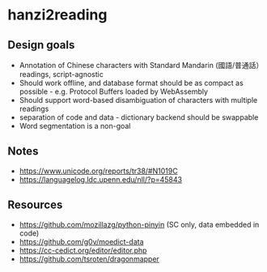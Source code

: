# hanzi2reading

## Design goals
* Annotation of Chinese characters with Standard Mandarin (國語/普通話）readings, script-agnostic
* Should work offline, and database format should be as compact as possible - e.g. Protocol Buffers loaded by WebAssembly
* Should support word-based disambiguation of characters with multiple readings
* separation of code and data - dictionary backend should be swappable
* Word segmentation is a non-goal

## Notes
* https://www.unicode.org/reports/tr38/#N1019C
* https://languagelog.ldc.upenn.edu/nll/?p=45843

## Resources
* https://github.com/mozillazg/python-pinyin (SC only, data embedded in code)
* https://github.com/g0v/moedict-data
* https://cc-cedict.org/editor/editor.php
* https://github.com/tsroten/dragonmapper
